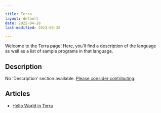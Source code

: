 ```yaml
---

title: Terra
layout: default
date: 2022-04-28
last-modified: 2023-03-28

---
```


Welcome to the Terra page! Here, you'll find a description of the language as well as a list of sample programs in that language.

## Description

No 'Description' section available. [Please consider contributing](https://github.com/TheRenegadeCoder/sample-programs-website).

## Articles

- [Hello World in Terra](https://sampleprograms.io/projects/hello-world/terra)
